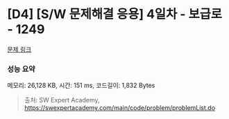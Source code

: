 # [D4] [S/W 문제해결 응용] 4일차 - 보급로 - 1249 

[문제 링크](https://swexpertacademy.com/main/code/problem/problemDetail.do?contestProbId=AV15QRX6APsCFAYD) 

### 성능 요약

메모리: 26,128 KB, 시간: 151 ms, 코드길이: 1,832 Bytes



> 출처: SW Expert Academy, https://swexpertacademy.com/main/code/problem/problemList.do